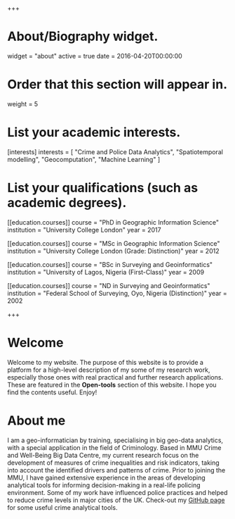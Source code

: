 +++
# About/Biography widget.
widget = "about"
active = true
date = 2016-04-20T00:00:00

# Order that this section will appear in.
weight = 5

# List your academic interests.
[interests]
  interests = [
    "Crime and Police Data Analytics",
    "Spatiotemporal modelling",
    "Geocomputation",
    "Machine Learning"
  ]

# List your qualifications (such as academic degrees).
[[education.courses]]
  course = "PhD in Geographic Information Science"
  institution = "University College London"
  year = 2017

[[education.courses]]
  course = "MSc in Geographic Information Science"
  institution = "University College London (Grade: Distinction)"
  year = 2012

[[education.courses]]
  course = "BSc in Surveying and Geoinformatics"
  institution = "University of Lagos, Nigeria (First-Class)"
  year = 2009

[[education.courses]]
  course = "ND in Surveying and Geoinformatics"
  institution = "Federal School of Surveying, Oyo, Nigeria (Distinction)"
  year = 2002
 
+++

# Welcome

Welcome to my website. The purpose of this website is to provide a platform for a high-level description of my some of my research work, especially those ones with real practical and further research applications. These are featured in the **Open-tools** section of this website. I hope you find the contents useful. Enjoy!

# About me

I am a geo-informatician by training, specialising in big geo-data analytics, with a special application in the field of Criminology. Based in MMU Crime and Well-Being Big Data Centre, my current research focus on the development of measures of crime inequalities and risk indicators, taking into account the identified drivers and patterns of crime. Prior to joining the MMU, I have gained extensive experience in the areas of developing analytical tools for informing decision-making in a real-life policing environment. Some of my work have influenced police practices and helped to reduce crime levels in major cities of the UK. Check-out my [GitHub page](https://github.com/MAnalytics) for some useful crime analytical tools. 
